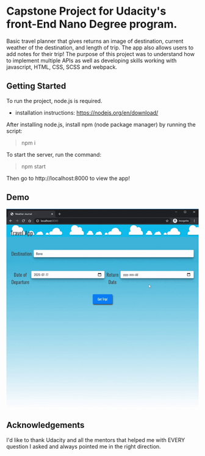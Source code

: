 # Capstone Project for Udacity's front-End Nano Degree program.

Basic travel planner that gives returns an image of destination, current weather of the destination, and length of trip. The app also allows users to add notes for their trip! The purpose of this project was to understand how to implement multiple APIs as well as developing skills working with javascript, HTML, CSS, SCSS and webpack. 

## Getting Started

To run the project, node.js is required.
  - installation instructions: https://nodejs.org/en/download/
  
After installing node.js, install npm (node package manager) by running the script:
> npm i

To start the server, run the command:
> npm start

Then go to http://localhost:8000 to view the app!

## Demo
![Travel App Demo](demo/travelapp.gif)

## Acknowledgements

I'd like to thank Udacity and all the mentors that helped me with EVERY question I asked and always pointed me in the right direction.  
